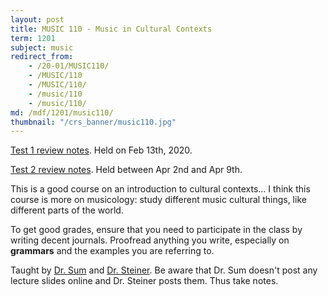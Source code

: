 ```yaml
---
layout: post
title: MUSIC 110 - Music in Cultural Contexts
term: 1201
subject: music
redirect_from:
    - /20-01/MUSIC110/
    - /MUSIC/110
    - /MUSIC/110/
    - /music/110
    - /music/110/
md: /mdf/1201/music110/
thumbnail: "/crs_banner/music110.jpg"
---
```



[Test 1 review notes](/pdf/1201/mus110_unit1.pdf). Held on Feb 13th, 2020.

[Test 2 review notes](/pdf/1201/mus110_test2_review.pdf). Held between Apr 2nd and Apr 9th.

This is a good course on an introduction to cultural contexts... I think this course is more on musicology: study different music cultural things, like different parts of the world.

To get good grades, ensure that you need to participate in the class by writing decent journals. Proofread anything you write, especially on **grammars** and the examples you are referring to.

Taught by [Dr. Sum](https://uwaterloo.ca/grebel/people-profiles/maisie-sum) and [Dr. Steiner](https://uwaterloo.ca/grebel/people-profiles/kate-kennedy-steiner). Be aware that Dr. Sum doesn't post any lecture slides online and Dr. Steiner posts them. Thus take notes.
